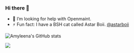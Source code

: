 ### Hi there 👋

<!--
**amyleena95/amyleena95** is a ✨ _special_ ✨ repository because its `README.md` (this file) appears on your GitHub profile.
-->
- 🤔 I’m looking for help with Openmaint.
- ⚡ Fun fact: I have a BSH cat called Astar Boii. <a href="https://www.instagram.com/astarboii/">@astarboii</a>

![Amyleena's GitHub stats](https://github-readme-stats.vercel.app/api?username=amyleena95&show_icons=true&theme=vue-dark&include_all_commits=true&count_private=true)
<div>
  <img src='https://github-readme-stats.vercel.app/api/top-langs/?username=amyleena95&theme=vue-dark'></img>
</div>

